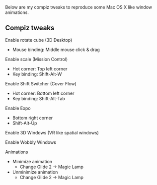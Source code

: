 Below are my compiz tweaks to reproduce some Mac OS X like window animations.

## Compiz tweaks

Enable rotate cube (3D Desktop)
- Mouse binding: Middle mouse click & drag

Enable scale (Mission Control)
- Hot corner: Top left corner
- Key binding: Shift-Alt-W

Enable Shift Switcher (Cover Flow)
- Hot corner: Bottom left corner
- Key binding: Shift-Alt-Tab

Enable Expo
- Bottom right corner
- Shift-Alt-Up

Enable 3D Windows (VR like spatial windows)

Enable Wobbly Windows

Animations
- Minimize animation  
  - Change Glide 2 -> Magic Lamp
- Unminimize animation  
  - Change Glide 2 -> Magic Lamp






